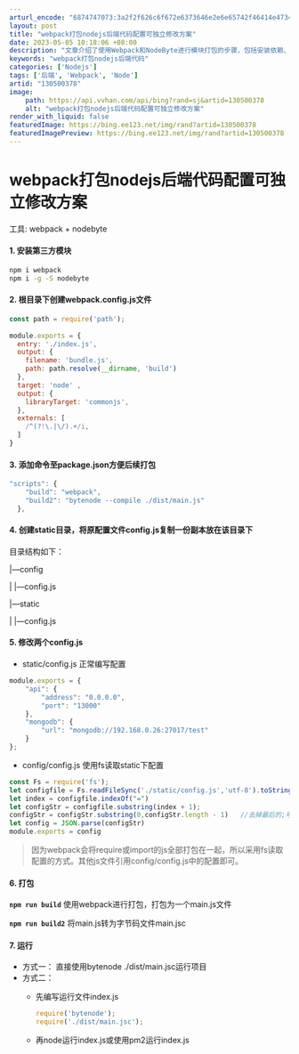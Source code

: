 ```yaml
---
arturl_encode: "6874747073:3a2f2f626c6f672e6373646e2e6e65742f46414e473437372f:61727469636c652f64657461696c732f313330353030333738"
layout: post
title: "webpack打包nodejs后端代码配置可独立修改方案"
date: 2023-05-05 10:18:06 +08:00
description: "文章介绍了使用Webpack和NodeByte进行模块打包的步骤，包括安装依赖、创建webpack."
keywords: "webpack打包nodejs后端代码"
categories: ['Nodejs']
tags: ['后端', 'Webpack', 'Node']
artid: "130500378"
image:
    path: https://api.vvhan.com/api/bing?rand=sj&artid=130500378
    alt: "webpack打包nodejs后端代码配置可独立修改方案"
render_with_liquid: false
featuredImage: https://bing.ee123.net/img/rand?artid=130500378
featuredImagePreview: https://bing.ee123.net/img/rand?artid=130500378
---
```


# webpack打包nodejs后端代码配置可独立修改方案

工具: webpack + nodebyte

#### 1. 安装第三方模块

```bash
npm i webpack
npm i -g -S nodebyte
```

#### 2. 根目录下创建webpack.config.js文件

```javascript
const path = require('path');
 
module.exports = {
  entry: './index.js',
  output: {
    filename: 'bundle.js',
    path: path.resolve(__dirname, 'build')
  },
  target: 'node' ,
  output: {
    libraryTarget: 'commonjs',
  },
  externals: [
    /^(?!\.|\/).+/i,
  ]
}
```

#### 3. 添加命令至package.json方便后续打包

```javascript
"scripts": {
    "build": "webpack",
    "build2": "bytenode --compile ./dist/main.js"
  },
```

#### 4. 创建static目录，将原配置文件config.js复制一份副本放在该目录下

目录结构如下：

|—config

| |—config.js

|—static

| |—config.js

#### 5. 修改两个config.js

* static/config.js 正常编写配置

```javascript
module.exports = {
    "api": {
        "address": "0.0.0.0",
        "port": "13000"
    },
    "mongodb": {
        "url": "mongodb://192.168.0.26:27017/test"
    }
};
```

* config/config.js 使用fs读取static下配置

```javascript
const Fs = require('fs');
let configfile = Fs.readFileSync('./static/config.js','utf-8').toString();
let index = configfile.indexOf("=")
let configStr = configfile.substring(index + 1);    
configStr = configStr.substring(0,configStr.length - 1)   //去掉最后的;号
let config = JSON.parse(configStr)
module.exports = config
```

> 因为webpack会将require或import的js全部打包在一起，所以采用fs读取配置的方式。其他js文件引用config/config.js中的配置即可。

#### 6. 打包

**`npm run build`**
使用webpack进行打包，打包为一个main.js文件

**`npm run build2`**
将main.js转为字节码文件main.jsc

#### 7. 运行

* 方式一： 直接使用bytenode ./dist/main.jsc运行项目
* 方式二：
  + 先编写运行文件index.js

    ```javascript
    require('bytenode');
    require('./dist/main.jsc');
    ```
  + 再node运行index.js或使用pm2运行index.js

####